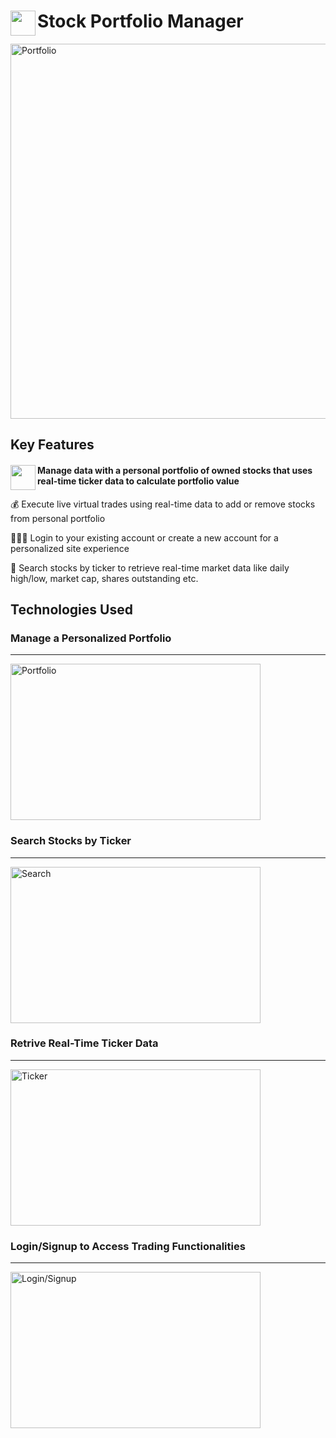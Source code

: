 <span align="left">
  <img src="https://cdn-icons-png.freepik.com/512/12071/12071716.png" width=40 height=40 align="left" />
  <h1 align="left">Stock Portfolio Manager</h1>
</span>

<img align="center" width="600" alt="Portfolio" src="https://github.com/user-attachments/assets/ab4b3776-2fc7-424c-aea5-32cdec9590f3">

## Key Features

<span align="left">
  <img src="https://cdn-icons-png.flaticon.com/512/9850/9850774.png" width=40 height=40 align="left" />
  <h4 align="left">Manage data with a personal portfolio of owned stocks that uses real-time ticker data to calculate portfolio value</h4>
</span>

<p>💰 Execute live virtual trades using real-time data to add or remove stocks from personal portfolio</p>
<p>🧑🏻‍💻 Login to your existing account or create a new account for a personalized site experience</p>
<p>🔎 Search stocks by ticker to retrieve real-time market data like daily high/low, market cap, shares outstanding etc.</p>

## Technologies Used



### Manage a Personalized Portfolio

--- 

<img width="400" height="250" alt="Portfolio" src="https://github.com/user-attachments/assets/ab4b3776-2fc7-424c-aea5-32cdec9590f3">


### Search Stocks by Ticker

---

<img width="400" height="250" alt="Search" src="https://github.com/user-attachments/assets/9b3f9e6d-509d-4cc7-a0e7-1d0888590e69">

### Retrive Real-Time Ticker Data

---

<img width="400" height="250" alt="Ticker" src="https://github.com/user-attachments/assets/2212501f-fe88-40a5-95d7-011eb85b0608">


### Login/Signup to Access Trading Functionalities

---

<img width="400" height="250" alt="Login/Signup" src="https://github.com/user-attachments/assets/47674273-5d26-45f0-a195-c2505a9255e8">


